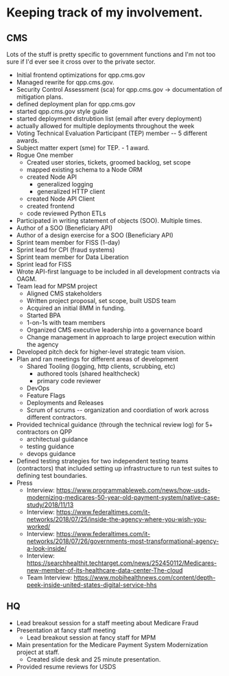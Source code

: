 # Keeping track of my involvement.

## CMS
Lots of the stuff is pretty specific to government functions and I'm not too sure if I'd ever see it cross over to the private sector.  

* Initial frontend optimizations for qpp.cms.gov
* Managed rewrite for qpp.cms.gov.
* Security Control Assessment (sca) for qpp.cms.gov -> documentation of mitigation plans.
* defined deployment plan for qpp.cms.gov
* started qpp.cms.gov style guide
* started deployment distrubtion list (email after every deployment)
* actually allowed for multiple deployments throughout the week
* Voting Technical Evaluation Participant (TEP) member -- 5 different awards.
* Subject matter expert (sme) for TEP. - 1 award.
* Rogue One member
	* Created user stories, tickets, groomed backlog, set scope
	* mapped existing schema to a Node ORM
	* created Node API
		* generalized logging
		* generalized HTTP client
	* created Node API Client
	* created frontend
	* code reviewed Python ETLs
* Participated in writing statement of objects (SOO).  Multiple times.
* Author of a SOO (Beneficiary API)
* Author of a design exercise for a SOO (Beneficiary API)
* Sprint team member for FISS (1-day)
* Sprint lead for CPI (fraud systems)
* Sprint team member for Data Liberation
* Sprint lead for FISS
* Wrote API-first language to be included in all development contracts via OAGM.
* Team lead for MPSM project
	* Aligned CMS stakeholders
	* Written project proposal, set scope, built USDS team
	* Acquired an initial 8MM in funding.
	* Started BPA
	* 1-on-1s with team members
	* Organized CMS executive leadership into a governance board
	* Change management in approach to large project execution within the agency
* Developed pitch deck for higher-level strategic team vision.
* Plan and ran meetings for different areas of development
	* Shared Tooling (logging, http clients, scrubbing, etc)
		* authored tools (shared healthcheck)
		* primary code reviewer
	* DevOps
	* Feature Flags
	* Deployments and Releases
	* Scrum of scrums -- organization and coordiation of work across different contractors.
* Provided technical guidance (through the technical review log) for 5+ contractors on QPP
	* architectual guidance
	* testing guidance
	* devops guidance
* Defined testing strategies for two independent testing teams (contractors) that included setting up infrastructure to run test suites to defining test boundaries. 
* Press
	* Interview: https://www.programmableweb.com/news/how-usds-modernizing-medicares-50-year-old-payment-system/native-case-study/2018/11/13
	* Interview: https://www.federaltimes.com/it-networks/2018/07/25/inside-the-agency-where-you-wish-you-worked/
	* Interview: https://www.federaltimes.com/it-networks/2018/07/26/governments-most-transformational-agency-a-look-inside/
	* Interview: https://searchhealthit.techtarget.com/news/252450112/Medicares-new-member-of-its-healthcare-data-center-The-cloud
	* Team Interview: https://www.mobihealthnews.com/content/depth-peek-inside-united-states-digital-service-hhs

## HQ
* Lead breakout session for a staff meeting about Medicare Fraud
* Presentation at fancy staff meeting
	* Lead breakout session at fancy staff for MPM
* Main presentation for the Medicare Payment System Modernization project at staff.
	* Created slide desk and 25 minute presentation.
* Provided resume reviews for USDS